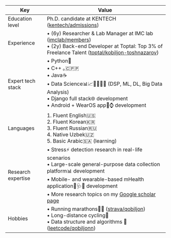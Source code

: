 | Key | Value |
| --- | --- |
| Education level | Ph.D. candidate at KENTECH ([kentech/admissions](https://kentech.ac.kr/submenu.do?menuurl=VJTadquYEJk2v734UfEqYg%3D%3D&)) |
| Experience | • (6y) Researcher & Lab Manager at IMC lab ([imclab/members](https://imc.kentech.ac.kr/composition/)) <br> • (2y) Back-end Developer at Toptal: Top 3% of Freelance Talent ([toptal/kobiljon-toshnazarov](https://toptal.com/resume/kobiljon-toshnazarov)) |
| Expert tech stack | • Python🐍 <br> • C++ ｡🇨‌🇵‌🇵‌ <br> • Java☕ <br> • Data Science📊📈👨🏻‍💻✨ (DSP, ML, DL, Big Data Analysis) <br> • Django full stack🌐 development <br> • Android + WearOS app📱⌚ development |
| Languages | 1. Fluent English🇺🇸 <br> 2. Fluent Korean🇰🇷 <br> 3. Fluent Russian🇷🇺 <br> 4. Native Uzbek🇺🇿 <br> 5. Basic Arabic🇸🇦 (learning) |
| Research expertise | • Stress⚡ detection research in real-life scenarios <br> • Large-scale general-purpose data collection platform📊 development <br> • Mobile- and wearable-based mHealth application📱🩺💊 development <br> • More research topics on my [Google scholar page](https://scholar.google.com/citations?user=CQp5uugAAAAJ&hl=en&oi=ao) |
| Hobbies | • Running marathons🏃‍♂️ ([strava/qobiljon](https://www.strava.com/athletes/qobiljon)) <br> • Long-distance cycling🚴 <br> • Data structure and algorithms 📐 ([leetcode/qobiljonn](https://leetcode.com/qobiljonn/)) |
